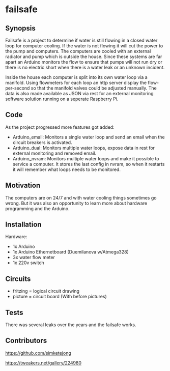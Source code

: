 failsafe
========

## Synopsis

Failsafe is a project to determine if water is still flowing in a closed water loop for computer cooling. If the water is not flowing it will cut the power to the pump and computers. The computers are cooled with an external radiator and pump which is outside the house. Since these systems are far apart an Arduino monitors the flow to ensure that pumps will not run dry or there is no electric short when there is a water leak or an unknown incident.

Inside the house each computer is split into its own water loop via a manifold. Using flowmeters for each loop an http server display the flow-per-second so that the manifold valves could be adjusted manually. The data is also made available as JSON via rest for an external monitoring software solution running on a seperate Raspberry Pi.

## Code

As the project progressed more features got added:
- Arduino_email: Monitors a single water loop and send an email when the circuit breakers is activated.
- Arduino_dual: Monitors multiple water loops, expose data in rest for external monitoring and removed email.
- Arduino_nvram: Monitors multiple water loops and make it possible to service a computer. It stores the last config in nvram, so when it restarts it will remember what loops needs to be monitored.

## Motivation

The computers are on 24/7 and with water cooling things sometimes go wrong. But it was also an opportunity to learn more about hardware programming and the Arduino.

## Installation

Hardware:

- 1x Arduino
- 1x Arduino Ethernetboard (Duemilanova w/Atmega328)
- 3x water flow meter
- 1x 220v switch

## Circuits

- fritzing = logical circuit drawing
- picture = circuit board (With before pictures)

## Tests

There was several leaks over the years and the failsafe works.

## Contributors

https://github.com/simketejong

https://tweakers.net/gallery/224980